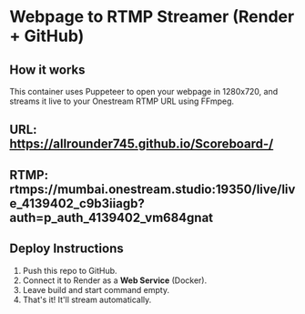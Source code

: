 # Webpage to RTMP Streamer (Render + GitHub)

## How it works
This container uses Puppeteer to open your webpage in 1280x720, and streams it live to your Onestream RTMP URL using FFmpeg.

## URL: https://allrounder745.github.io/Scoreboard-/
## RTMP: rtmps://mumbai.onestream.studio:19350/live/live_4139402_c9b3iiagb?auth=p_auth_4139402_vm684gnat

## Deploy Instructions
1. Push this repo to GitHub.
2. Connect it to Render as a **Web Service** (Docker).
3. Leave build and start command empty.
4. That's it! It'll stream automatically.
